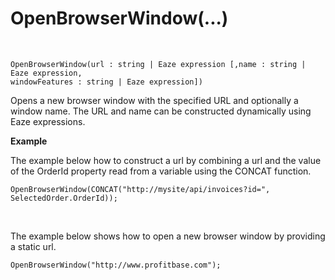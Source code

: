 # OpenBrowserWindow(...)

<br/>


```
OpenBrowserWindow(url : string | Eaze expression [,name : string | Eaze expression, 
windowFeatures : string | Eaze expression])
```
Opens a new browser window with the specified URL and optionally a window name. The URL and name can be constructed dynamically using Eaze expressions.
<br/>

**Example**

The example below how to construct a url by combining a url and the value of the OrderId property read from a variable using the CONCAT function.

```
OpenBrowserWindow(CONCAT("http://mysite/api/invoices?id=", SelectedOrder.OrderId));
```
<br/>

The example below shows how to open a new browser window by providing a static url.

```
OpenBrowserWindow("http://www.profitbase.com");
```

